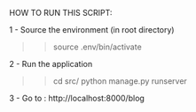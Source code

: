 
HOW TO RUN THIS SCRIPT:

1 - Source the environment (in root directory)
>> source .env/bin/activate

2 - Run the application
>> cd src/
>> python manage.py runserver

3 - Go to : http://localhost:8000/blog